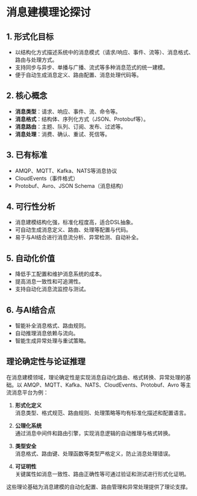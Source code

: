 # 消息建模理论探讨

## 1. 形式化目标

- 以结构化方式描述系统中的消息模式（请求/响应、事件、流等）、消息格式、路由与处理方式。
- 支持同步与异步、单播与广播、流式等多种消息范式的统一建模。
- 便于自动生成消息定义、路由配置、消息处理代码等。

## 2. 核心概念

- **消息类型**：请求、响应、事件、流、命令等。
- **消息格式**：结构体、序列化方式（JSON、Protobuf等）。
- **消息路由**：主题、队列、订阅、发布、过滤等。
- **消息处理**：消费、确认、重试、死信等。

## 3. 已有标准

- AMQP、MQTT、Kafka、NATS等消息协议
- CloudEvents（事件格式）
- Protobuf、Avro、JSON Schema（消息结构）

## 4. 可行性分析

- 消息建模结构化强，标准化程度高，适合DSL抽象。
- 可自动生成消息定义、路由、处理等配置与代码。
- 易于与AI结合进行消息流分析、异常检测、自动补全。

## 5. 自动化价值

- 降低手工配置和维护消息系统的成本。
- 提高消息一致性和可追溯性。
- 支持自动化消息流监控与测试。

## 6. 与AI结合点

- 智能补全消息格式、路由规则。
- 自动推理消息依赖与流向。
- 智能生成异常处理与重试策略。

## 理论确定性与论证推理

在消息建模领域，理论确定性是实现消息自动化路由、格式转换、异常处理的基础。以 AMQP、MQTT、Kafka、NATS、CloudEvents、Protobuf、Avro 等主流消息平台为例：

1. **形式化定义**  
   消息类型、格式规范、路由规则、处理策略等均有标准化描述和配置语言。

2. **公理化系统**  
   通过消息中间件和路由引擎，实现消息逻辑的自动推理与格式转换。

3. **类型安全**  
   消息格式、路由键、处理函数等类型严格定义，防止消息处理错误。

4. **可证明性**  
   关键属性如消息一致性、路由正确性等可通过验证和测试进行形式化证明。

这些理论基础为消息建模的自动化配置、路由管理和异常处理提供了理论支撑。
